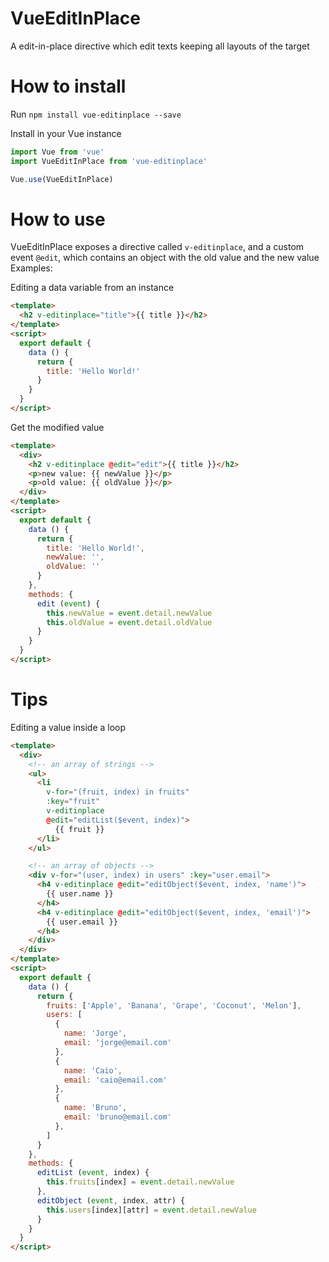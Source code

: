 # VueEditInPlace

A edit-in-place directive which edit texts keeping all layouts of the target


# How to install

Run `npm install vue-editinplace --save`

Install in your Vue instance
```js
import Vue from 'vue'
import VueEditInPlace from 'vue-editinplace'

Vue.use(VueEditInPlace)
```


# How to use

VueEditInPlace exposes a directive called `v-editinplace`, and a custom event `@edit`, which contains an object with the old value and the new value
Examples:

Editing a data variable from an instance
```html
<template>
  <h2 v-editinplace="title">{{ title }}</h2>
</template>
<script>
  export default {
    data () {
      return {
        title: 'Hello World!'
      }
    }
  }
</script>
```

Get the modified value
```html
<template>
  <div>
    <h2 v-editinplace @edit="edit">{{ title }}</h2>
    <p>new value: {{ newValue }}</p>
    <p>old value: {{ oldValue }}</p>
  </div>
</template>
<script>
  export default {
    data () {
      return {
        title: 'Hello World!',
        newValue: '',
        oldValue: ''
      }
    },
    methods: {
      edit (event) {
        this.newValue = event.detail.newValue
        this.oldValue = event.detail.oldValue
      }
    }
  }
</script>
```

# Tips

Editing a value inside a loop
```html
<template>
  <div>
    <!-- an array of strings -->
    <ul>
      <li 
        v-for="(fruit, index) in fruits" 
        :key="fruit"
        v-editinplace
        @edit="editList($event, index)">
          {{ fruit }}
      </li>
    </ul>

    <!-- an array of objects -->
    <div v-for="(user, index) in users" :key="user.email">
      <h4 v-editinplace @edit="editObject($event, index, 'name')">
        {{ user.name }}
      </h4>
      <h4 v-editinplace @edit="editObject($event, index, 'email')">
        {{ user.email }}
      </h4>
    </div>
  </div>
</template>
<script>
  export default {
    data () {
      return {
        fruits: ['Apple', 'Banana', 'Grape', 'Coconut', 'Melon'],
        users: [
          {
            name: 'Jorge',
            email: 'jorge@email.com'
          },
          {
            name: 'Caio',
            email: 'caio@email.com'
          },
          {
            name: 'Bruno',
            email: 'bruno@email.com'
          },
        ]
      }
    },
    methods: {
      editList (event, index) {
        this.fruits[index] = event.detail.newValue
      },
      editObject (event, index, attr) {
        this.users[index][attr] = event.detail.newValue
      }
    }
  }
</script>
```
